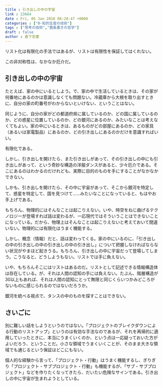 ```yaml
---
title : 引き出しの中の宇宙
link : 23664
date : Fri, 05 Jan 2018 06:28:47 +0000
categories : ["0-知的生産の技術"]
tags : ["思考の技術","箇条書きの哲学"]
draft : false
author : 倉下忠憲
---
```


リスト化は有限化の手法ではあるが、リストは有限性を保証してはくれない。

この非対称性は、なかなか厄介だ。

<h2>引き出しの中の宇宙</h2>

たとえば、家の中にいるとしよう。で、家の中で生活しているときは、その家が何番地にあるのかは意識しなくても問題ない。冷蔵庫から大根を取り出すときに、自分の家の町番号がわからないといけない、ということはない。

同じように、自分の家がどの都道府県に属しているのか、どの国に属しているのか、どの惑星に位置しているのか、どの銀河にあるのか、みたいなことは考えなくてもよい。家の中にいるときは、あるものがどの部屋にあるのか、どの家具（あるいは家電製品）にあるのか、どの引き出しにあるのかだけを意識すればいい。

有限化である。

しかし、引き出しを開けたら、また引き出しがあって、その引き出しの中にも引き出しがあって、という奇妙な構造の洋服ダンスがあると、少々厄介である。そこにあるのはわかるのだけれども、実際に目的のものを手にすることがなかなかできない。

しかも、引き出しを開けたら、その中に宇宙があって、そこから銀河を特定して、惑星を特定して、国を見つけて……みたいなことになっていると、もはやお手上げである。

もちろん、物理的にはそんなことは起こりえない。いや、時空をねじ曲げるテクノロジーが登場すれば話は変わるが、一応現代ではそういうことはできないことになっている。だから、物理上はそんなことは起こりえないと考えておいて間違いない。物理的には有限化はうまく機能する。

しかし、概念（情報）だと、話は変わってくる。家の中にいるのに、「引き出しの中の引き出しの中の引き出しの中の引き出し」について把握しなければならない状況がやまほど起きうる。もちろん、引き出しの中に宇宙だって登場してしまう。こうなると、どうしようもない。リストでは手に負えない。

いや、もちろんそこにはリストはあるのだ。リストとして記述できる情報構造体は存在している。が、それは人間の認知の手には負えない。たぶん、階層構造が30以上もあれば、それは人間の認知にとって無限と同じくらいつかみどころがないものに感じられるのではないだろうか。

銀河を統べる視点で、タンスの中のものを探すことはできない。

<h2>さいごに</h2>

別に難しい話をしようというのではない。「プロジェクトのブレイクダウンによる行動のリストアップ」というのは有効な手法なのであるが、それを再帰的に適用していったときに、本当にうまくいくのか、という点は一応疑っておいた方がよいだろう、ということだ。小さな領域でうまくいくことが、そのまま大きな領域でも通じるという保証はどこにもない。

個人的な経験から言って、「プロジェクト・行動」はうまく機能するし、ぎりぎり「プロジェクト・サブプロジェクト・行動」も機能するが、「サブ・サブプロジェクト」などを作りたくなってきたら、だいたい危険なサインである。引き出しの中に宇宙が生まれようとしている。



